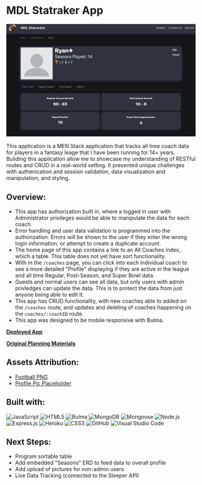 # MDL Statraker App

![Show Page Screenshot](public/assets/coach-show.png)

This application is a MEN Stack application that tracks all time coach data for players in a fantasy leage that I have been running for 14+ years. Building this application allow me to showcase my understanding of RESTful routes and CRUD in a real-world setting. It presented unique challenges with authenication and session validation, data visualization and manipulation, and styling. 

## Overview:
- This app has authorization built in, where a logged in user with Administrator privileges would be able to manipulate the data for each coach. 
- Error handling and user data validation is programmed into the authorization. Errors will be shown to the user if they enter the wrong login information, or attempt to create a duplicate account. 
- The home page of this app contains a link to an All Coaches index, which a table. This table does not yet have sort functionality. 
- With in the `/coaches` page, you can click into each individual coach to see a more detailed "Profile" displaying if they are active in the league and all time Regular, Post-Season, and Super Bowl data. 
- Guests and normal users can see all data, but only users with admin privledges can update the data. This is to protect the data from just anyone being able to edit it. 
- This app has CRUD functionality, with new coaches able to added on the `/coaches` route, and updates and deleting of coaches happening on the `coaches/:coachID` route.
- This app was designed to be mobile responsive with Bulma. 

[**Deployed App**](https://mdl-statracker-c011c52bd590.herokuapp.com/)

[**Original Planning Materials**](https://trello.com/b/6OqlySIp/project-2-fantasy-football-all-time-coach-data-app)

## Assets Attribution:
- [Football PNG](https://www.pngegg.com/en/png-tlaye#goog_rewarded)
- [Profile Pic Placeholder](https://pixabay.com/vectors/blank-profile-picture-mystery-man-973460/)


## Built with:
![JavaScript](https://img.shields.io/badge/javascript-%23323330.svg?style=for-the-badge&logo=javascript&logoColor=%23F7DF1E)
![HTML5](https://img.shields.io/badge/html5-%23E34F26.svg?style=for-the-badge&logo=html5&logoColor=white)
![Bulma](https://img.shields.io/badge/bulma-%2300D1B2?style=for-the-badge&logo=bulma&logoColor=white)
![MongoDB](https://img.shields.io/badge/MongoDB-%2347A248?style=for-the-badge&logo=mongodb&logoColor=white)
![Mongoose](https://img.shields.io/badge/Mongoose-%23F04D35?style=for-the-badge&logo=mongoosedotws&logoColor=white)
![Node.js](https://img.shields.io/badge/node.js-%235FA04E?style=for-the-badge&logo=nodedotjs&logoColor=white)
![Express.js](https://img.shields.io/badge/express.js-%23000000?style=for-the-badge)
![Heroku](https://img.shields.io/badge/heroku-%23430098?style=for-the-badge)
![CSS3](https://img.shields.io/badge/css3-%231572B6.svg?style=for-the-badge&logo=css3&logoColor=white)
![GitHub](https://img.shields.io/badge/github-%23121011.svg?style=for-the-badge&logo=github&logoColor=white)
![Visual Studio Code](https://img.shields.io/badge/Visual%20Studio%20Code-0078d7.svg?style=for-the-badge&logo=visual-studio-code&logoColor=white)

## Next Steps:
- Program sortable table
- Add embedded "Seasons" ERD to feed data to overall profile
- Add upload of pictures for non-admin users
- Live Data Tracking (connected to the Sleeper API)